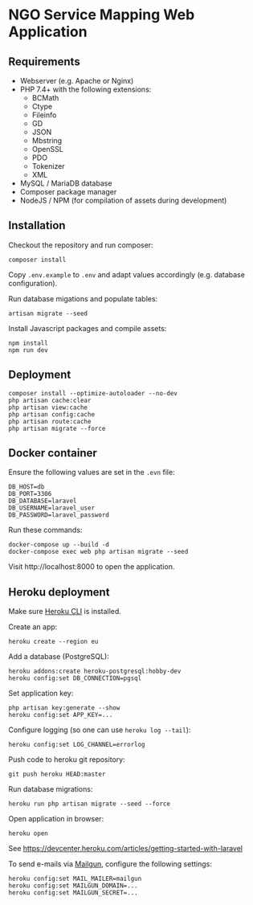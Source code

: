 # NGO Service Mapping Web Application

## Requirements

* Webserver (e.g. Apache or Nginx)
* PHP 7.4+ with the following extensions:
  * BCMath
  * Ctype
  * Fileinfo
  * GD
  * JSON
  * Mbstring
  * OpenSSL
  * PDO
  * Tokenizer
  * XML
* MySQL / MariaDB database
* Composer package manager
* NodeJS / NPM (for compilation of assets during development)

## Installation

Checkout the repository and run composer:

    composer install

Copy `.env.example` to `.env` and adapt values accordingly (e.g. database configuration).

Run database migations and populate tables:

    artisan migrate --seed

Install Javascript packages and compile assets:

    npm install
    npm run dev

## Deployment

    composer install --optimize-autoloader --no-dev
    php artisan cache:clear
    php artisan view:cache
    php artisan config:cache
    php artisan route:cache
    php artisan migrate --force

## Docker container

Ensure the following values are set in the `.evn` file:

    DB_HOST=db
    DB_PORT=3306
    DB_DATABASE=laravel
    DB_USERNAME=laravel_user
    DB_PASSWORD=laravel_password

Run these commands:

    docker-compose up --build -d
    docker-compose exec web php artisan migrate --seed

Visit http://localhost:8000 to open the application.

## Heroku deployment

Make sure [Heroku CLI](https://devcenter.heroku.com/articles/heroku-cli) is installed.

Create an app:

    heroku create --region eu

Add a database (PostgreSQL):

    heroku addons:create heroku-postgresql:hobby-dev
    heroku config:set DB_CONNECTION=pgsql

Set application key:

    php artisan key:generate --show
    heroku config:set APP_KEY=...

Configure logging (so one can use `heroku log --tail`):

    heroku config:set LOG_CHANNEL=errorlog

Push code to heroku git repository:

    git push heroku HEAD:master

Run database migrations:

    heroku run php artisan migrate --seed --force

Open application in browser:

    heroku open

See https://devcenter.heroku.com/articles/getting-started-with-laravel

To send e-mails via [Mailgun](https://www.mailgun.com/), configure the following settings:

    heroku config:set MAIL_MAILER=mailgun
    heroku config:set MAILGUN_DOMAIN=...
    heroku config:set MAILGUN_SECRET=...
